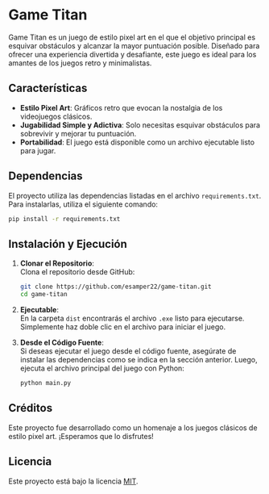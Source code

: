 # Game Titan

Game Titan es un juego de estilo pixel art en el que el objetivo principal es esquivar obstáculos y alcanzar la mayor puntuación posible. Diseñado para ofrecer una experiencia divertida y desafiante, este juego es ideal para los amantes de los juegos retro y minimalistas.

## Características

- **Estilo Pixel Art**: Gráficos retro que evocan la nostalgia de los videojuegos clásicos.  
- **Jugabilidad Simple y Adictiva**: Solo necesitas esquivar obstáculos para sobrevivir y mejorar tu puntuación.  
- **Portabilidad**: El juego está disponible como un archivo ejecutable listo para jugar.  

## Dependencias

El proyecto utiliza las dependencias listadas en el archivo `requirements.txt`. Para instalarlas, utiliza el siguiente comando:  

```bash
pip install -r requirements.txt
```

## Instalación y Ejecución

1. **Clonar el Repositorio**:  
    Clona el repositorio desde GitHub:  

    ```bash
    git clone https://github.com/esamper22/game-titan.git
    cd game-titan
    ```

2. **Ejecutable**:  
    En la carpeta `dist` encontrarás el archivo `.exe` listo para ejecutarse. Simplemente haz doble clic en el archivo para iniciar el juego.  

3. **Desde el Código Fuente**:  
    Si deseas ejecutar el juego desde el código fuente, asegúrate de instalar las dependencias como se indica en la sección anterior. Luego, ejecuta el archivo principal del juego con Python:  

    ```bash
    python main.py
    ```

## Créditos

Este proyecto fue desarrollado como un homenaje a los juegos clásicos de estilo pixel art. ¡Esperamos que lo disfrutes!  

## Licencia

Este proyecto está bajo la licencia [MIT](LICENSE).  

